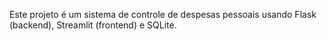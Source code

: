 Este projeto é um sistema de controle de despesas pessoais usando Flask (backend), Streamlit (frontend) e SQLite.